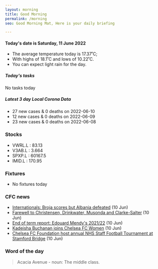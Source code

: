```yaml
---
layout: morning
title: Good Morning
permalink: /morning
seo: Good Morning Mat, Here is your daily briefing

---
```


<!-- weather_marker starts -->
#### Today's date is Saturday, 11 June 2022

- The average temperature today is 17.37˚C;
- With highs of 18.1˚C and lows of 10.22˚C.
- You can expect light rain for the day.

<!-- weather_marker ends -->
##### Today's tasks
<!-- task_marker starts -->
No tasks today
<!-- task_marker ends -->


<!-- c19_marker starts -->
##### Latest 3 day Local Corona Data

- 27 new cases & 0 deaths on 2022-06-10
- 12 new cases & 0 deaths on 2022-06-09
- 23 new cases & 0 deaths on 2022-06-08

<!-- c19_marker ends -->

### Stocks

<!-- stocks_marker starts -->

- VWRL.L : 83.13
- V3AB.L : 3.664
- SPXP.L : 60167.5
- IMID.L : 170.95

<!-- stocks_marker ends -->

### Fixtures

<!-- sports_marker starts -->

- No fixtures today
<!-- sports_marker ends -->

### CFC news

<!-- cfc_marker starts -->
- [Internationals: Broja scores but Albania defeated](https://www.chelseafc.com/en/news/2022/06/10/internationals--broja-scores-but-albania-defeated) (10 Jun)
- [Farewell to Christensen, Drinkwater, Musonda and Clarke-Salter](https://www.chelseafc.com/en/news/2022/06/10/farewell-to-christensen--drinkwater--musonda-and-clarke-salter) (10 Jun)
- [End of term report: Edouard Mendy's 2021/22](https://www.chelseafc.com/en/news/2022/06/10/end-of-term-report--edouard-mendy-s-2021-22) (10 Jun)
- [Kadeisha Buchanan joins Chelsea FC Women](https://www.chelseafc.com/en/news/2022/06/10/kadeisha-buchanan-joins-chelsea-fc-women) (10 Jun)
- [Chelsea FC Foundation host annual NHS Staff Football Tournament at Stamford Bridge](https://www.chelseafc.com/en/news/2022/06/10/chelsea-fc-foundation-host-annual-nhs-staff-football-tournament-) (10 Jun)

<!-- cfc_marker ends -->

### Word of the day
<!-- word_marker starts -->

 > Acacia Avenue - noun: The middle class.

<!-- word_marker ends -->
